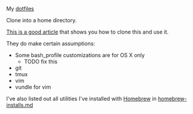 My [dotfiles](https://dotfiles.github.io)

Clone into a home directory.  

[This is a good article](https://martinovic.blog/post/home_git/) that shows you how to clone this and use it. 

They do make certain assumptions:

* Some bash_profile customizations are for OS X only 
  * TODO fix this
* git
* tmux
* vim
 * vundle for vim

I've also listed out all utilities I've installed with
[Homebrew](http://brew.sh) in [homebrew-installs.md](homebrew-installs.md)
